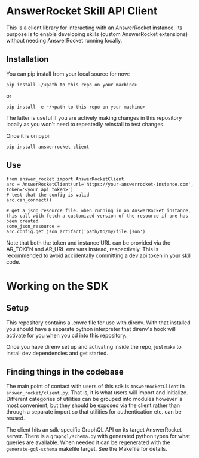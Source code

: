 # AnswerRocket Skill API Client
This is a client library for interacting with an AnswerRocket instance. Its purpose is to enable developing skills (custom AnswerRocket extensions) without needing AnswerRocket running locally.

## Installation
You can pip install from your local source for now:

`pip install ~/<path to this repo on your machine>`

or

`pip install -e ~/<path to this repo on your machine>`

The latter is useful if you are actively making changes in this repository locally as you won't need to repeatedly reinstall to test changes.

Once it is on pypi:

`pip install answerrocket-client`

## Use

```
from answer_rocket import AnswerRocketClient
arc = AnswerRocketClient(url='https://your-answerrocket-instance.com', token='<your_api_token>')
# test that the config is valid
arc.can_connect()

# get a json resource file. when running in an AnswerRocket instance, this call with fetch a customized version of the resource if one has been created
some_json_resource = arc.config.get_json_artifact('path/to/my/file.json')
```

Note that both the token and instance URL can be provided via the AR_TOKEN and AR_URL env vars instead, respectively. This is recommended to avoid accidentally committing a dev api token in your skill code.

# Working on the SDK
## Setup
This repository contains a .envrc file for use with direnv. With that installed you should have a separate python interpreter that direnv's hook will activate for you when you cd into this repository.

Once you have direnv set up and activating inside the repo, just `make` to install dev dependencies and get started.

## Finding things in the codebase
The main point of contact with users of this sdk is `AnswerRocketClient` in `answer_rocket/client.py`. That is, it is what users will import and initialize. Different categories of utilities can be grouped into modules however is most convenient, but they should be exposed via the client rather than through a separate import so that utilities for authentication etc. can be reused.

The client hits an sdk-specific GraphQL API on its target AnswerRocket server. There is a `graphql/schema.py` with generated python types for what queries are available. When needed it can be regenerated with the `generate-gql-schema` makefile target. See the Makefile for details.